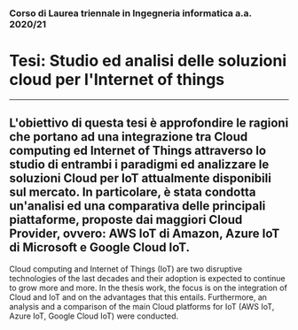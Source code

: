 ### Corso di Laurea triennale in Ingegneria informatica a.a. 2020/21

# Tesi: Studio ed analisi delle soluzioni cloud per l'Internet of things
---
L'obiettivo di questa tesi è approfondire le ragioni che portano ad una integrazione tra Cloud computing ed Internet of Things attraverso lo studio di entrambi i paradigmi ed analizzare le soluzioni Cloud per IoT attualmente disponibili sul mercato. In particolare, è stata condotta un'analisi ed una comparativa delle principali piattaforme, proposte dai maggiori Cloud Provider, ovvero: AWS IoT di Amazon, Azure IoT di Microsoft e Google Cloud IoT.
---
Cloud computing and Internet of Things (IoT) are two disruptive technologies of the last decades and their adoption is expected to continue to grow more and more. In the thesis work, the focus is on the integration of Cloud and IoT and on the advantages that this entails. Furthermore, an analysis and a comparison of the main Cloud platforms for IoT (AWS IoT, Azure IoT, Google Cloud IoT) were conducted.
